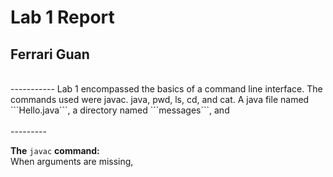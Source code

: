 # Lab 1 Report  
## Ferrari Guan  
<br />
-----------
Lab 1 encompassed the basics of a command line interface. The commands used were javac. java, pwd, ls, cd, and cat. A java file named ```Hello.java```, a directory named ```messages```, and   
<br />
<br />
---------

**The** ```javac``` **command:**
<br />
When arguments are missing, 
<br />
